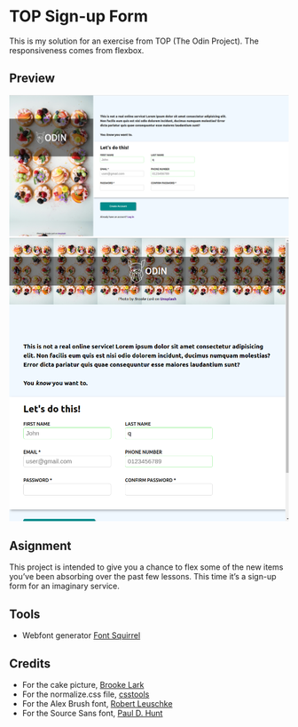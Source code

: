 # TOP Sign-up Form

This is my solution for an exercise from TOP (The Odin Project).
The responsiveness comes from flexbox.

## Preview
![full screen](./images/Screenshot%20from%202025-02-06%2021-09-13.png "On full screen")
![smaller screen](./images/Screenshot%20from%202025-02-06%2021-09-38.png "On a smaller screen")

## Asignment
This project is intended to give you a chance to flex some of the new items you’ve been absorbing over the past few lessons. This time it’s a sign-up form for an imaginary service.

## Tools
- Webfont generator [Font Squirrel](https://www.fontsquirrel.com)

## Credits
- For the cake picture, [Brooke Lark](https://unsplash.com/photos/assorted-donuts-top-of-white-area-V4MBq8kue3U)
- For the normalize.css file, [csstools](https://csstools.github.io/normalize.css/)
- For the Alex Brush font, [Robert Leuschke](https://fonts.google.com/?query=Robert+Leuschke)
- For the Source Sans font, [Paul D. Hunt](https://fonts.google.com/?query=Paul+D.+Hunt)